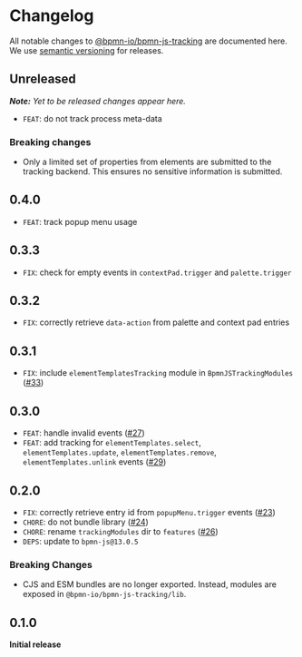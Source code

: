 # Changelog

All notable changes to [@bpmn-io/bpmn-js-tracking](https://github.com/bpmn-io/bpmn-js-tracking) are documented here. We use [semantic versioning](http://semver.org/) for releases.

## Unreleased

___Note:__ Yet to be released changes appear here._

* `FEAT`: do not track process meta-data

### Breaking changes

* Only a limited set of properties from elements are submitted to the tracking backend. This ensures no sensitive information is submitted.

## 0.4.0

* `FEAT`: track popup menu usage

## 0.3.3

* `FIX`: check for empty events in `contextPad.trigger` and `palette.trigger`

## 0.3.2

* `FIX`: correctly retrieve `data-action` from palette and context pad entries

## 0.3.1

* `FIX`: include `elementTemplatesTracking` module in `BpmnJSTrackingModules` ([#33](https://github.com/bpmn-io/bpmn-js-tracking/pull/33))

## 0.3.0

* `FEAT`: handle invalid events ([#27](https://github.com/bpmn-io/bpmn-js-tracking/pull/27))
* `FEAT`: add tracking for `elementTemplates.select`, `elementTemplates.update`, `elementTemplates.remove`, `elementTemplates.unlink` events ([#29](https://github.com/bpmn-io/bpmn-js-tracking/pull/29))

## 0.2.0

* `FIX`: correctly retrieve entry id from `popupMenu.trigger` events ([#23](https://github.com/bpmn-io/bpmn-js-tracking/pull/23))
* `CHORE`: do not bundle library ([#24](https://github.com/bpmn-io/bpmn-js-tracking/pull/24))
* `CHORE`: rename `trackingModules` dir to `features` ([#26](https://github.com/bpmn-io/bpmn-js-tracking/pull/26))
* `DEPS`: update to `bpmn-js@13.0.5`

### Breaking Changes

* CJS and ESM bundles are no longer exported. Instead, modules are exposed in `@bpmn-io/bpmn-js-tracking/lib`.

## 0.1.0

__Initial release__
